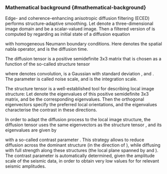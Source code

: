 ### Mathematical background {#mathematical-background}

Edge- and coherence-enhancing anisotropic diffusion filtering (ECED) performs structure-adaptive smoothing. Let denote a three-dimensional image domain and be a scalar-valued image. Then a filtered version of is computed by regarding as initial state of a diffusion equation

with homogeneous Neumann boundary conditions. Here denotes the spatial nabla operator, and is the diffusion time.

The diffusion tensor is a positive semidefinite 3x3 matrix that is chosen as a function of the so-called structure tensor

where denotes convolution, is a Gaussian with standard deviation , and . The parameter is called noise scale, and is the integration scale.

The structure tensor is a well-established tool for describing local image structure: Let denote the eigenvalues of this positive semidefinite 3x3 matrix, and be the corresponding eigenvalues. Then the orthogonal eigenvectors specify the preferred local orientations, and the eigenvalues characterise the contrast in these directions.

In order to adapt the diffusion process to the local image structure, the diffusion tensor uses the same eigenvectors as the structure tensor , and its eigenvalues are given by

with a so-called contrast parameter . This strategy allows to reduce diffusion across the dominant structure (in the direction of ), while diffusing with full strength along these structures (the local plane spanned by and ). The contrast parameter is automatically determined, given the amplitude scale of the seismic data, in order to obtain very low values for for relevant seismic amplitudes.